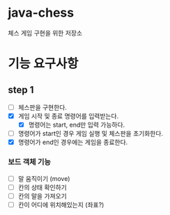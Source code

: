 # java-chess
체스 게임 구현을 위한 저장소

# 기능 요구사항
## step 1
- [ ] 체스판을 구현한다.
- [x] 게임 시작 및 종료 명령어를 입력받는다.
    - [x] 명령어는 start, end만 입력 가능하다.
- [ ] 명령어가 start인 경우 게임 실행 및 체스판을 초기화한다.
- [x] 명령어가 end인 경우에는 게임을 종료한다. 

### 보드 객체 기능
- [ ] 말 움직이기 (move)
- [ ] 칸의 상태 확인하기 
- [ ] 칸의 말을 가져오기
- [ ] 칸이 어디에 위치해있는지 (좌표?)
